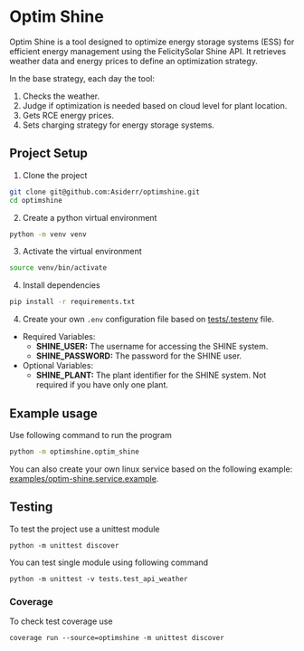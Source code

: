 # Optim Shine

Optim Shine is a tool designed to optimize energy storage systems (ESS)
for efficient energy management using the FelicitySolar Shine API.
It retrieves weather data and energy prices to define an optimization strategy.

In the base strategy, each day the tool:
1. Checks the weather.
2. Judge if optimization is needed based on cloud level for plant location.
3. Gets RCE energy prices.
3. Sets charging strategy for energy storage systems.

## Project Setup

1. Clone the project
```bash
git clone git@github.com:Asiderr/optimshine.git
cd optimshine
```

2. Create a python virtual environment
```bash
python -m venv venv
```

3. Activate the virtual environment
```bash
source venv/bin/activate
```

4. Install dependencies
```bash
pip install -r requirements.txt
```

4. Create your own `.env` configuration file based on
  [tests/.testenv](tests/.testenv) file.
  * Required Variables:
    - **SHINE_USER:** The username for accessing the SHINE system.
    - **SHINE_PASSWORD:** The password for the SHINE user.
  * Optional Variables:
    - **SHINE_PLANT:** The plant identifier for the SHINE system.
      Not required if you have only one plant.


## Example usage

Use following command to run the program
```bash
python -m optimshine.optim_shine
```

You can also create your own linux service based on the following example:
[examples/optim-shine.service.example](examples/optim-shine.service.example).

## Testing

To test the project use a unittest module
```
python -m unittest discover
```

You can test single module using following command
```
python -m unittest -v tests.test_api_weather
```

### Coverage

To check test coverage use
```
coverage run --source=optimshine -m unittest discover
```
